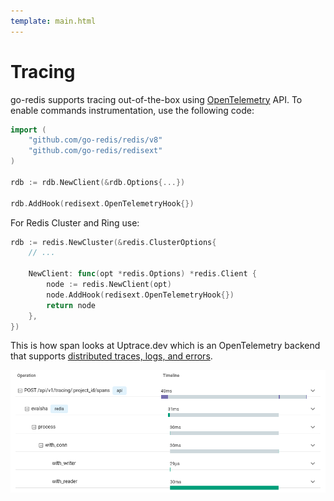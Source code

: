 ```yaml
---
template: main.html
---
```


# Tracing

go-redis supports tracing out-of-the-box using [OpenTelemetry](https://opentelemetry.io/) API. To
enable commands instrumentation, use the following code:

```go
import (
    "github.com/go-redis/redis/v8"
    "github.com/go-redis/redisext"
)

rdb := rdb.NewClient(&rdb.Options{...})

rdb.AddHook(redisext.OpenTelemetryHook{})
```

For Redis Cluster and Ring use:

```go
rdb := redis.NewCluster(&redis.ClusterOptions{
    // ...

    NewClient: func(opt *redis.Options) *redis.Client {
        node := redis.NewClient(opt)
        node.AddHook(redisext.OpenTelemetryHook{})
        return node
    },
})
```

This is how span looks at Uptrace.dev which is an OpenTelemetry backend that supports
[distributed traces, logs, and errors](https://uptrace.dev/1/groups?system=db%3Aredis).

![Redis trace and spans](img/redis-span.png)
